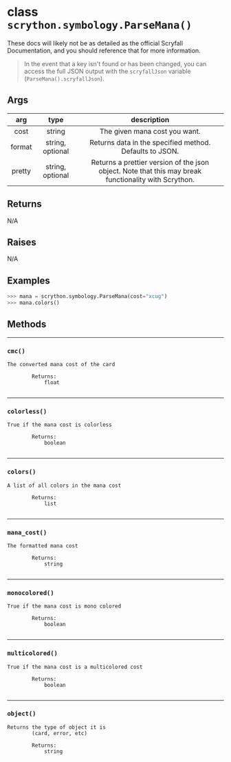 # **class** `scrython.symbology.ParseMana()`

These docs will likely not be as detailed as the official Scryfall Documentation, and you should reference that for more information.

>In the event that a key isn't found or has been changed, you can access the full JSON output with the `scryfallJson` variable (`ParseMana().scryfallJson`).

## Args

|arg|type|description|
|:---:|:---:|:---:|
|cost|string|The given mana cost you want.|
|format|string, optional|Returns data in the specified method. Defaults to JSON.|
|pretty|string, optional|Returns a prettier version of the json object. Note that this may break functionality with Scrython.|

## Returns
N/A

## Raises
N/A

## Examples
```python
>>> mana = scrython.symbology.ParseMana(cost="xcug") 
>>> mana.colors() 
```

## Methods

---
### `cmc()`

```
The converted mana cost of the card 
        
        Returns:
            float
        
```
---
### `colorless()`

```
True if the mana cost is colorless
        
        Returns:
            boolean
        
```
---
### `colors()`

```
A list of all colors in the mana cost
        
        Returns:
            list
        
```
---
### `mana_cost()`

```
The formatted mana cost
        
        Returns:
            string
        
```
---
### `monocolored()`

```
True if the mana cost is mono colored
        
        Returns:
            boolean
        
```
---
### `multicolored()`

```
True if the mana cost is a multicolored cost
        
        Returns:
            boolean
        
```
---
### `object()`

```
Returns the type of object it is
        (card, error, etc)

        Returns:
            string
        
```